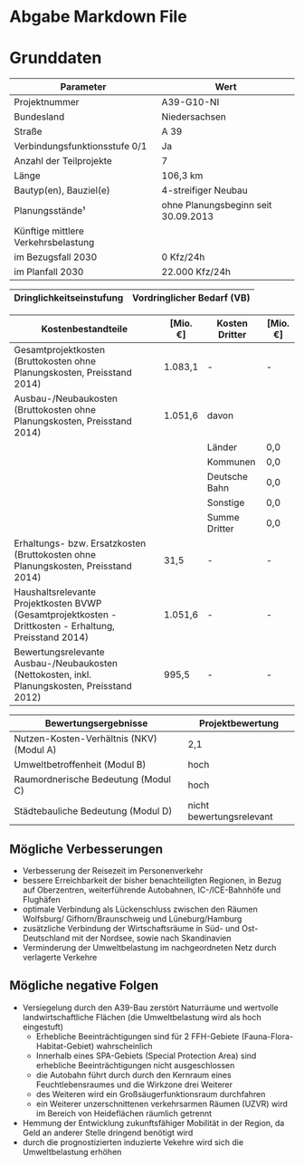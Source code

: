 # Abgabe Markdown File

# Grunddaten

| Parameter                        | Wert                          |
|---------------------------------|-------------------------------|
| Projektnummer                   | A39-G10-NI                    |
| Bundesland                     | Niedersachsen                 |
| Straße                         | A 39                         |
| Verbindungsfunktionsstufe 0/1  | Ja                           |
| Anzahl der Teilprojekte        | 7                            |
| Länge                         | 106,3 km                     |
| Bautyp(en), Bauziel(e)        | 4-streifiger Neubau          |
| Planungsstände¹               | ohne Planungsbeginn seit 30.09.2013 |
| Künftige mittlere Verkehrsbelastung | |
| im Bezugsfall 2030 | 0 Kfz/24h    |
| im Planfall 2030  | 22.000 Kfz/24h |

|Dringlichkeitseinstufung 	| Vordringlicher Bedarf (VB)|
|--------------------------|----------------------------|

| Kostenbestandteile                                                                                  | [Mio. €] | Kosten Dritter      | [Mio. €] |
|------------------------------------------------------------------------------------------------------|----------|----------------------|----------|
| Gesamtprojektkosten (Bruttokosten ohne Planungskosten, Preisstand 2014)                              | 1.083,1  | -                    | -        |
| Ausbau-/Neubaukosten (Bruttokosten ohne Planungskosten, Preisstand 2014)                             | 1.051,6  | davon                |          |
|                                                                  |          | Länder               | 0,0      |
|                                                                  |          | Kommunen             | 0,0      |
|                                                               |          | Deutsche Bahn        | 0,0      |
|                                                                    |          | Sonstige             | 0,0      |
|                                                              |          | Summe Dritter        | 0,0      |
| Erhaltungs- bzw. Ersatzkosten (Bruttokosten ohne Planungskosten, Preisstand 2014)                    | 31,5     | -                    | -        |
| Haushaltsrelevante Projektkosten BVWP (Gesamtprojektkosten - Drittkosten - Erhaltung, Preisstand 2014)| 1.051,6  | -                    | -        |
| Bewertungsrelevante Ausbau-/Neubaukosten (Nettokosten, inkl. Planungskosten, Preisstand 2012)        | 995,5    | -                    | -        |



| Bewertungsergebnisse                 | Projektbewertung            |
|------------------------------------|----------------------------|
| Nutzen-Kosten-Verhältnis (NKV) (Modul A) | 2,1                        |
| Umweltbetroffenheit (Modul B)       | hoch                       |
| Raumordnerische Bedeutung (Modul C) | hoch                       |
| Städtebauliche Bedeutung (Modul D)  | nicht bewertungsrelevant   |


## Mögliche Verbesserungen

- Verbesserung der Reisezeit im Personenverkehr
- bessere Erreichbarkeit der bisher benachteiligten Regionen, in Bezug auf Oberzentren, weiterführende Autobahnen, IC-/ICE-Bahnhöfe und Flughäfen
- optimale Verbindung als Lückenschluss zwischen den Räumen Wolfsburg/ Gifhorn/Braunschweig und Lüneburg/Hamburg
- zusätzliche Verbindung der Wirtschaftsräume in Süd- und Ost-Deutschland mit der Nordsee, sowie nach Skandinavien
- Verminderung der Umweltbelastung im nachgeordneten Netz durch verlagerte Verkehre

## Mögliche negative Folgen

- Versiegelung durch den A39-Bau zerstört Naturräume und wertvolle landwirtschaftliche Flächen (die Umweltbelastung wird als hoch eingestuft)
	- Erhebliche Beeinträchtigungen sind für 2 FFH-Gebiete (Fauna-Flora-Habitat-Gebiet) wahrscheinlich
	- Innerhalb eines SPA-Gebiets (Special Protection Area) sind erhebliche Beeinträchtigungen nicht ausgeschlossen
	- die Autobahn führt durch durch den Kernraum eines Feuchtlebensraumes und die Wirkzone drei Weiterer
	- des Weiteren wird ein Großsäugerfunktionsraum durchfahren
	- ein Weiterer unzerschnittenen verkehrsarmen Räumen (UZVR) wird im Bereich von Heideflächen räumlich getrennt
- Hemmung der Entwicklung zukunftsfähiger Mobilität in der Region, da Geld an anderer Stelle dringend benötigt wird
- durch die prognostizierten induzierte Vekehre wird sich die Umweltbelastung erhöhen




